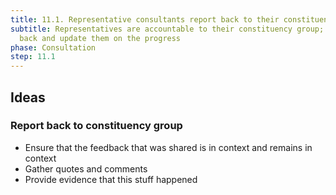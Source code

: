 ```yaml
---
title: 11.1. Representative consultants report back to their constituency group
subtitle: Representatives are accountable to their constituency group; they go
  back and update them on the progress
phase: Consultation
step: 11.1
---
```

## Ideas

### Report back to constituency group

* Ensure that the feedback that was shared is in context and remains in context
* Gather quotes and comments
* Provide evidence that this stuff happened